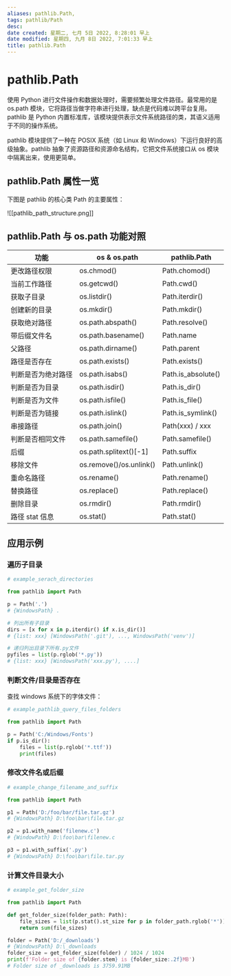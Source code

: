 ```yaml
---
aliases: pathlib.Path,
tags: pathlib/Path
desc: 
date created: 星期二, 七月 5日 2022, 8:28:01 早上
date modified: 星期四, 九月 8日 2022, 7:01:33 早上
title: pathlib.Path
---
```


# pathlib.Path

使用 Python 进行文件操作和数据处理时，需要频繁处理文件路径。最常用的是 os.path 模块，它将路径当做字符串进行处理，缺点是代码难以跨平台复用。pathlib 是 Python 内置标准库，该模块提供表示文件系统路径的类，其语义适用于不同的操作系统。

pathlib 模块提供了一种在 POSIX 系统（如 Linux 和 Windows）下运行良好的高级抽象。pathlib 抽象了资源路径和资源命名结构，它把文件系统接口从 os 模块中隔离出来，使用更简单。

## pathlib.Path 属性一览

下图是 pathlib 的核心类 Path 的主要属性：

![[pathlib_path_structure.png]]

## pathlib.Path 与 os.path 功能对照

| 功能               | os & os.path            | pathlib.Path       |
| ------------------ | ----------------------- | ------------------ |
| 更改路径权限       | os.chmod()              | Path.chomod()      |
| 当前工作路径       | os.getcwd()             | Path.cwd()         |
| 获取子目录         | os.listdir()            | Path.iterdir()     |
| 创建新的目录       | os.mkdir()              | Path.mkdir()       |
| 获取绝对路径       | os.path.abspath()       | Path.resolve()     |
| 带后缀文件名       | os.path.basename()      | Path.name          |
| 父路径             | os.path.dirname()       | Path.parent        |
| 路径是否存在       | os.path.exists()        | Path.exists()      |
| 判断是否为绝对路径 | os.path.isabs()         | Path.is_absolute() |
| 判断是否为目录     | os.path.isdir()         | Path.is_dir()      |
| 判断是否为文件     | os.path.isfile()        | Path.is_file()     |
| 判断是否为链接     | os.path.islink()        | Path.is_symlink()  |
| 串接路径           | os.path.join()          | Path(xxx) / xxx    |
| 判断是否相同文件   | os.path.samefile()      | Path.samefile()    |
| 后缀               | os.path.splitext()[-1]  | Path.suffix        |
| 移除文件           | os.remove()/os.unlink() | Path.unlink()      |
| 重命名路径         | os.rename()             | Path.rename()      |
| 替换路径           | os.replace()            | Path.replace()     |
| 删除目录           | os.rmdir()              | Path.rmdir()       |
| 路径 stat 信息     | os.stat()               | Path.stat()        |

## 应用示例

### 遍历子目录

```Python
# example_serach_directories

from pathlib import Path

p = Path('.')
# {WindowsPath} .

# 列出所有子目录
dirs = [x for x in p.iterdir() if x.is_dir()]
# {list: xxx} [WindowsPath('.git'), ..., WindowsPath('venv')]

# 递归列出目录下所有.py文件
pyfiles = list(p.rglob('*.py'))
# {list: xxx} [WindowsPath('xxx.py'), ....]
```

### 判断文件/目录是否存在

查找 windows 系统下的字体文件：

```Python
# example_pathlib_query_files_folders

from pathlib import Path

p = Path('C:/Windows/Fonts')
if p.is_dir():
	files = list(p.rglob('*.ttf'))
	print(files)
```

### 修改文件名或后缀

```Python
# example_change_filename_and_suffix

from pathlib import Path

p1 = Path('D:/foo/bar/file.tar.gz')
# {WindowsPath} D:\foo\bar\file.tar.gz

p2 = p1.with_name('filenew.c')
# {WindowPath} D:\foo\bar\filenew.c

p3 = p1.with_suffix('.py')
# {WindowsPath} D:\foo\bar\file.tar.py
```

### 计算文件目录大小

```Python
# example_get_folder_size

from pathlib import Path

def get_folder_size(folder_path: Path):
	file_sizes = list(p.stat().st_size for p in folder_path.rglob('*'))
	return sum(file_sizes)

folder = Path('D:/_downloads')
# {WindowsPath} D:\_downloads
folder_size = get_folder_size(folder) / 1024 / 1024
print(f'Folder size of {folder.stem} is {folder_size:.2f}MB')
# Folder size of _downloads is 3759.91MB
```
